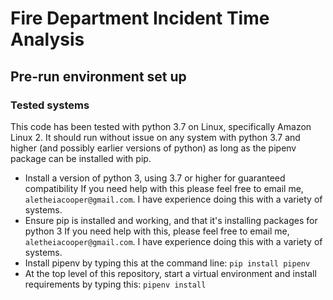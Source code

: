 # Fire Department Incident Time Analysis

## Pre-run environment set up
### Tested systems
This code has been tested with python 3.7 on Linux, specifically Amazon Linux 2. It should run without issue on any system with python 3.7 and higher (and possibly earlier versions of python) as long as the pipenv package can be installed with pip.

* Install a version of python 3, using 3.7 or higher for guaranteed compatibility
If you need help with this please feel free to email me, `aletheiacooper@gmail.com`. I have experience doing this with a variety of systems.
* Ensure pip is installed and working, and that it's installing packages for python 3
If you need help with this, please feel free to email me, `aletheiacooper@gmail.com`. I have experience doing this with a variety of systems.
* Install pipenv by typing this at the command line:
`pip install pipenv`
* At the top level of this repository, start a virtual environment and install requirements by typing this:
`pipenv install`
